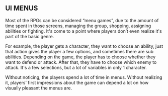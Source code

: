 ## UI MENUS
Most of the RPGs can be considered “menu games”, due to the amount of time spent in those screens, managing the group, shopping, assigning abilities or fighting.
It's come to a point where players don’t even realize it's part of the basic genre.

For example, the player gets a character, they want to choose an ability, just that action gives the player a few options, and sometimes there are sub abilities. Depending on the game, the player has to choose whether they want to defend or attack. After that, they have to choose which enemy to attack.
It's a few selections, but a lot of variables in only 1 character.

Without noticing, the players spend a lot of time in menus. Without realizing it, players’ first impressions about the game can depend a lot on how visually pleasant the menus are.
